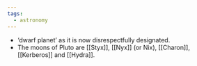 ```yaml
---
tags:
  - astronomy
---
```

- ‘dwarf planet’ as it is now disrespectfully designated. 
- The moons of Pluto are [[Styx]], [[Nyx]] (or Nix), [[Charon]], [[Kerberos]] and [[Hydra]].

